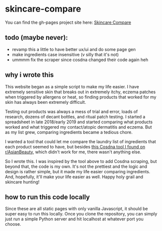 # skincare-compare
You can find the gh-pages project site here: [Skincare Compare](https://stephanieischang.me/skincare-compare)

## todo (maybe never):

- revamp this a little to have better ux/ui and do some page gen 
- make ingredients case insensitive (v silly that it's not)
- ummmm fix the scraper since cosdna changed their code again heh

## why i wrote this

This website began as a simple script to make my life easier. I have extremely sensitive skin that breaks out in extremely itchy, eczema patches when triggered by allergens or heat, so finding products that worked for my skin has always been extremely difficult. 

Testing out products was always a mess of trial and error, loads of research, dozens of decant bottles, and ritual patch testing. I started a spreadsheet in late 2018/early 2019 and started comparing what products worked and what triggered my contact/atopic dermatitis and eczema. But as my list grew, comparing ingredients became a tedious chore. 

I wanted a tool that could let me compare the laundry list of ingredients that each product seemed to have, but besides [this Cosdna tool I found on r/AsianBeauty](https://www.reddit.com/r/AsianBeauty/comments/3g34we/cosdna_comparison_tool/), which didn't work for me, there wasn't anything else. 

So I wrote this. I was inspired by the tool above to add Cosdna scraping, but beyond that, the code is my own. It's not the prettiest and the logic and design is rather simple, but it made my life easier comparing ingredients. And, hopefully, it'll make your life easier as well. Happy holy grail and skincare hunting!

## how to run this code locally

Since these are all static pages with only vanilla Javascript, it should be super easy to run this locally. Once you clone the repository, you can simply just run a simple Python server and hit localhost at whatever port you choose. 
